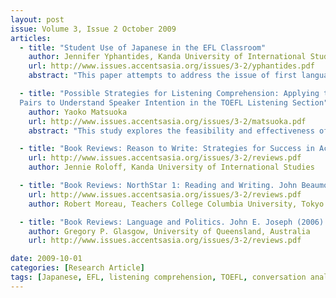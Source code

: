 ```yaml
---
layout: post
issue: Volume 3, Issue 2 October 2009
articles: 
  - title: "Student Use of Japanese in the EFL Classroom"
    author: Jennifer Yphantides, Kanda University of International Studies
    url: http://www.issues.accentsasia.org/issues/3-2/yphantides.pdf
    abstract: "This paper attempts to address the issue of first language (L1) use in the English as a foreign language (EFL) classroom in the Japanese context. Although many may assume that Japan is rather homogeneous, the face of this country is gradually changing and the ramifications of this shift can be felt in the classroom. As a result, the author chose to carry out this action research project at a major high school in the center of Tokyo where not all students shared the same L1. The paper examines patterns of L1 use and the reasons for which students were reverting to their mother tongue."

  - title: "Possible Strategies for Listening Comprehension: Applying the Concepts of Conversational Implicature and Adjacency 
  Pairs to Understand Speaker Intention in the TOEFL Listening Section"
    author: Yaoko Matsuoka
    url: http://www.issues.accentsasia.org/issues/3-2/matsuoka.pdf
    abstract: "This study explores the feasibility and effectiveness of applying the concepts of conversational implicature and adjacency pairs to the teaching of listening. The intention was to help students understand short conversations in the Listening Section Part A of TOEFL ITP in the test preparatory class in a Japanese high school. Three lessons applying conversation analysis were designed and implemented to introduce the particular features of a basic unit of conversation and ways to find a speaker’s primary intention concealed under the literal or surface meaning. The results indicate that the strategy　instruction served to give students basic insights into structure and meaning of English conversation and enhanced interests in studying listening comprehension."

  - title: "Book Reviews: Reason to Write: Strategies for Success in Academic Writing (Intermediate); NorthStar 1: Reading and Writing; Language and Politics"
    url: http://www.issues.accentsasia.org/issues/3-2/reviews.pdf
    author: Jennie Roloff, Kanda University of International Studies 

  - title: "Book Reviews: NorthStar 1: Reading and Writing. John Beaumont (2009) White Plains, NY: Longman  "    
    url: http://www.issues.accentsasia.org/issues/3-2/reviews.pdf
    author: Robert Moreau, Teachers College Columbia University, Tokyo

  - title: "Book Reviews: Language and Politics. John E. Joseph (2006) Edinburgh: Edinburgh University Press"
    author: Gregory P. Glasgow, University of Queensland, Australia
    url: http://www.issues.accentsasia.org/issues/3-2/reviews.pdf

date: 2009-10-01
categories: [Research Article]
tags: [Japanese, EFL, listening comprehension, TOEFL, conversation analysis, adjacency pairs, conversational implicature, writing, language, politics]
---
```

